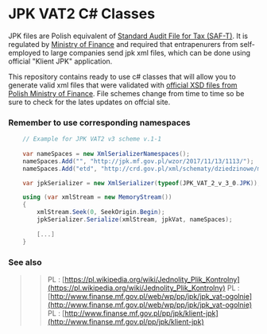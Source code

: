 # JPK VAT2 C# Classes

JPK files are Polish equivalent of [Standard Audit File for Tax (SAF-T)](https://en.wikipedia.org/wiki/SAF-T).
It is regulated by [Ministry of Finance](http://www.mf.gov.pl) and required that entrapenurers from self-employed to large companies send jpk xml files, which can be done using official "Klient JPK" application.

This repository contains ready to use c# classes that will allow you to generate valid xml files that were validated with [official XSD files from Polish Ministry of Finance](http://www.mf.gov.pl/in/kontrola-skarbowa/dzialalnosc/jednolity-plik-kontrolny/-/asset_publisher/2NoO/content/struktury-jpk). File schemes change from time to time so be sure to check for the lates updates on offcial site.

### Remember to use corresponding namespaces

```cs
    // Example for JPK VAT2 v3 scheme v.1-1
    
    var nameSpaces = new XmlSerializerNamespaces();
    nameSpaces.Add("", "http://jpk.mf.gov.pl/wzor/2017/11/13/1113/");
    nameSpaces.Add("etd", "http://crd.gov.pl/xml/schematy/dziedzinowe/mf/2016/01/25/eD/DefinicjeTypy/");

    var jpkSerializer = new XmlSerializer(typeof(JPK_VAT_2_v_3_0.JPK));

    using (var xmlStream = new MemoryStream())
    {
        xmlStream.Seek(0, SeekOrigin.Begin);
        jpkSerializer.Serialize(xmlStream, jpkVat, nameSpaces);
        
        [...]
    }
```

### See also
>> PL : [https://pl.wikipedia.org/wiki/Jednolity_Plik_Kontrolny](https://pl.wikipedia.org/wiki/Jednolity_Plik_Kontrolny)
>> PL : [http://www.finanse.mf.gov.pl/web/wp/pp/jpk/jpk_vat-ogolnie](http://www.finanse.mf.gov.pl/web/wp/pp/jpk/jpk_vat-ogolnie)
>> PL : [http://www.finanse.mf.gov.pl/pp/jpk/klient-jpk](http://www.finanse.mf.gov.pl/pp/jpk/klient-jpk)